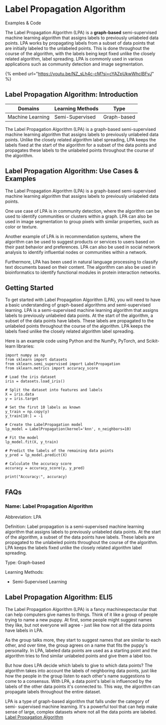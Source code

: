 # Label Propagation Algorithm

Examples & Code

The Label Propagation Algorithm (LPA) is a **graph-based** semi-supervised machine learning algorithm that assigns labels to previously unlabeled data points. LPA works by propagating labels from a subset of data points that are initially labeled to the unlabeled points. This is done throughout the course of the algorithm, with the labels being kept fixed unlike the closely related algorithm, label spreading. LPA is commonly used in various applications such as community detection and image segmentation.

{% embed url="https://youtu.be/NZ_sLh4c-cM?si=cYAZpUkwWhcIBFvJ" %}

## Label Propagation Algorithm: Introduction

| Domains          | Learning Methods | Type        |
| ---------------- | ---------------- | ----------- |
| Machine Learning | Semi-Supervised  | Graph-based |

The Label Propagation Algorithm (LPA) is a graph-based semi-supervised machine learning algorithm that assigns labels to previously unlabeled data points. Unlike the closely related algorithm label spreading, LPA keeps the labels fixed at the start of the algorithm for a subset of the data points and propagates these labels to the unlabeled points throughout the course of the algorithm.

## Label Propagation Algorithm: Use Cases & Examples

The Label Propagation Algorithm (LPA) is a graph-based semi-supervised machine learning algorithm that assigns labels to previously unlabeled data points.

One use case of LPA is in community detection, where the algorithm can be used to identify communities or clusters within a graph. LPA can also be used in image segmentation to group pixels with similar properties, such as color or texture.

Another example of LPA is in recommendation systems, where the algorithm can be used to suggest products or services to users based on their past behavior and preferences. LPA can also be used in social network analysis to identify influential nodes or communities within a network.

Furthermore, LPA has been used in natural language processing to classify text documents based on their content. The algorithm can also be used in bioinformatics to identify functional modules in protein interaction networks.

## Getting Started

To get started with Label Propagation Algorithm (LPA), you will need to have a basic understanding of graph-based algorithms and semi-supervised learning. LPA is a semi-supervised machine learning algorithm that assigns labels to previously unlabeled data points. At the start of the algorithm, a subset of the data points have labels. These labels are propagated to the unlabeled points throughout the course of the algorithm. LPA keeps the labels fixed unlike the closely related algorithm label spreading.

Here is an example code using Python and the NumPy, PyTorch, and Scikit-learn libraries:

```
import numpy as np
from sklearn import datasets
from sklearn.semi_supervised import LabelPropagation
from sklearn.metrics import accuracy_score

# Load the iris dataset
iris = datasets.load_iris()

# Split the dataset into features and labels
X = iris.data
y = iris.target

# Set the first 10 labels as known
y_train = np.copy(y)
y_train[10:] = -1

# Create the LabelPropagation model
lp_model = LabelPropagation(kernel='knn', n_neighbors=10)

# Fit the model
lp_model.fit(X, y_train)

# Predict the labels of the remaining data points
y_pred = lp_model.predict(X)

# Calculate the accuracy score
accuracy = accuracy_score(y, y_pred)

print("Accuracy:", accuracy)

```

## FAQs

### Name: Label Propagation Algorithm

Abbreviation: LPA

Definition: Label propagation is a semi-supervised machine learning algorithm that assigns labels to previously unlabeled data points. At the start of the algorithm, a subset of the data points have labels. These labels are propagated to the unlabeled points throughout the course of the algorithm. LPA keeps the labels fixed unlike the closely related algorithm label spreading.

Type: Graph-based

Learning Methods:

* Semi-Supervised Learning

## Label Propagation Algorithm: ELI5

The Label Propagation Algorithm (LPA) is a fancy machinespectacular that can help computers give names to things. Think of it like a group of people trying to name a new puppy. At first, some people might suggest names they like, but not everyone will agree - just like how not all the data points have labels in LPA.

As the group talks more, they start to suggest names that are similar to each other, and over time, the group agrees on a name that fits the puppy's personality. In LPA, labeled data points are used as a starting point and the algorithm tries to find similar unlabeled points and give them a label too.

But how does LPA decide which labels to give to which data points? The algorithm takes into account the labels of neighboring data points, just like how the people in the group listen to each other's name suggestions to come to a consensus. With LPA, a data point's label is influenced by the labels of the other data points it's connected to. This way, the algorithm can propagate labels throughout the entire dataset.

LPA is a type of graph-based algorithm that falls under the category of semi- supervised machine learning. It's a powerful tool that can help make sense of large, complex datasets where not all the data points are labeled. [Label Propagation Algorithm](https://serp.ai/label-propagation-algorithm/)
